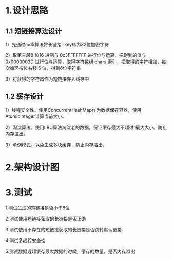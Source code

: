 # 1.设计思路

## 1.1 短链接算法设计

1）先通过md5算法将长链接+key转为32位加密字符

2）取第三段8 位16 进制与 0x3FFFFFFF 进行位与运算，把得到的值与 0x0000003D 进行位与运算，取得字符数组 chars 索引，把取得的字符相加，每次循环按位右移 5 位，得到6位字符串

3）将获得的字符串作为短链接存入缓存中

## 1.2 缓存设计

1）线程安全性。使用ConcurrentHashMap作为数据保存容器，使用AtomicInteger计算当前大小。

2）淘汰算法。使用LRU算法淘汰老的数据，保证缓存最大不超过1最大大小，防止内存溢出。

3）单例模式。以免生成多块缓存，防止内存溢出。



# 2.架构设计图

# 3.测试

1.测试生成的短链接是否小于8位

2.测试使用短链接获取的长链接是否正确

3.测试使用不存在的短链接获取的长链接是否跳转默认链接

4.测试多线程安全性

5.测试数据远超缓存最大数据的时候，缓存的数量，是否内存溢出
